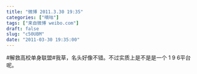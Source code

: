 ```yaml
---
title: "微博 2011.3.30 19:35"
categories: ["嘀咕"]
tags: ["来自微博 weibo.com"]
draft: false
slug: "c50UBM"
date: "2011-03-30 19:35:00"
---
```


<p>#解救高校单身联盟#我草，名头好像不错。不过实质上是不是是一个 1 9 6平台呢。 ​​​​</p>
